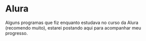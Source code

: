 # Alura
Alguns programas que fiz enquanto estudava no curso da Alura (recomendo muito), estarei postando aqui para acompanhar meu progresso.
